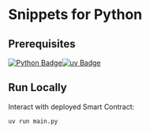 # Snippets for Python

## Prerequisites

[![Python Badge](https://img.shields.io/badge/Python-3776AB?logo=python&logoColor=fff&style=for-the-badge)](https://www.python.org/)[![uv Badge](https://img.shields.io/badge/uv-261230?logo=astral&logoColor=fff&style=for-the-badge)](https://docs.astral.sh/uv/)

## Run Locally

Interact with deployed Smart Contract:

```sh
uv run main.py
```
